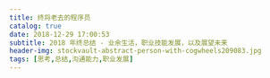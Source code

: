 ```yaml
---
title: 终将老去的程序员
catalog: true
date: 2018-12-29 17:00:53
subtitle: 2018 年终总结 - 业余生活，职业技能发展，以及展望未来
header-img: stockvault-abstract-person-with-cogwheels209083.jpg
tags: [思考,总结,沟通能力,职业发展]
---
```


